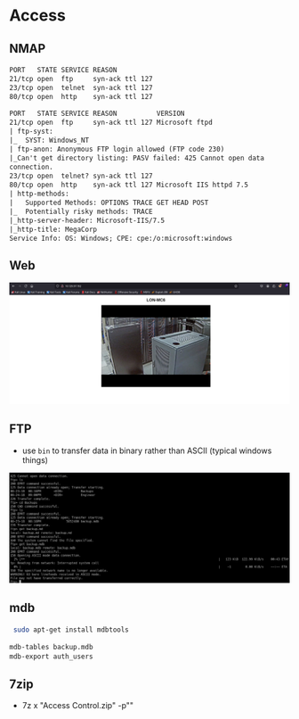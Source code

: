 # Access

## NMAP

```console
PORT   STATE SERVICE REASON
21/tcp open  ftp     syn-ack ttl 127
23/tcp open  telnet  syn-ack ttl 127
80/tcp open  http    syn-ack ttl 127
```

```console
PORT   STATE SERVICE REASON          VERSION
21/tcp open  ftp     syn-ack ttl 127 Microsoft ftpd
| ftp-syst: 
|_  SYST: Windows_NT
| ftp-anon: Anonymous FTP login allowed (FTP code 230)
|_Can't get directory listing: PASV failed: 425 Cannot open data connection.
23/tcp open  telnet? syn-ack ttl 127
80/tcp open  http    syn-ack ttl 127 Microsoft IIS httpd 7.5
| http-methods: 
|   Supported Methods: OPTIONS TRACE GET HEAD POST
|_  Potentially risky methods: TRACE
|_http-server-header: Microsoft-IIS/7.5
|_http-title: MegaCorp
Service Info: OS: Windows; CPE: cpe:/o:microsoft:windows
```

## Web

![Web](./images/Accessed-Web.png)

## FTP

  * use ```bin``` to transfer data in binary rather than ASCII (typical windows things) 


![Web](./images/Access-ftp.png)

## mdb

```bash
 sudo apt-get install mdbtools   
```

```bash
mdb-tables backup.mdb
mdb-export auth_users
```

## 7zip

* 7z x "Access Control.zip" -p"<password>"

